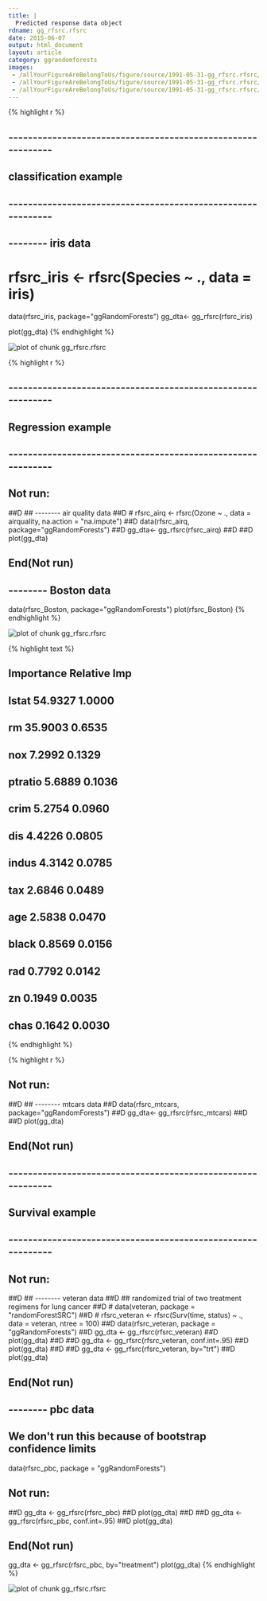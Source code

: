 ```yaml
---
title: |
  Predicted response data object
rdname: gg_rfsrc.rfsrc
date: 2015-06-07
output: html_document
layout: article
category: ggrandomforests
images:
 - /allYourFigureAreBelongToUs/figure/source/1991-05-31-gg_rfsrc.rfsrc/gg_rfsrc.rfsrc-1.png
 - /allYourFigureAreBelongToUs/figure/source/1991-05-31-gg_rfsrc.rfsrc/gg_rfsrc.rfsrc-2.png
 - /allYourFigureAreBelongToUs/figure/source/1991-05-31-gg_rfsrc.rfsrc/gg_rfsrc.rfsrc-3.png
---
```





{% highlight r %}
## ------------------------------------------------------------
## classification example
## ------------------------------------------------------------
## -------- iris data
# rfsrc_iris <- rfsrc(Species ~ ., data = iris)
data(rfsrc_iris, package="ggRandomForests")
gg_dta<- gg_rfsrc(rfsrc_iris)

plot(gg_dta)
{% endhighlight %}

![plot of chunk gg_rfsrc.rfsrc](/allYourFigureAreBelongToUs/figure/source/1991-05-31-gg_rfsrc.rfsrc/gg_rfsrc.rfsrc-1.png) 

{% highlight r %}
## ------------------------------------------------------------
## Regression example
## ------------------------------------------------------------
## Not run: 
##D ## -------- air quality data
##D # rfsrc_airq <- rfsrc(Ozone ~ ., data = airquality, na.action = "na.impute")
##D data(rfsrc_airq, package="ggRandomForests")
##D gg_dta<- gg_rfsrc(rfsrc_airq)
##D 
##D plot(gg_dta)
## End(Not run)

## -------- Boston data
data(rfsrc_Boston, package="ggRandomForests")
plot(rfsrc_Boston)
{% endhighlight %}

![plot of chunk gg_rfsrc.rfsrc](/allYourFigureAreBelongToUs/figure/source/1991-05-31-gg_rfsrc.rfsrc/gg_rfsrc.rfsrc-2.png) 

{% highlight text %}
## 
##           Importance   Relative Imp
## lstat        54.9327         1.0000
## rm           35.9003         0.6535
## nox           7.2992         0.1329
## ptratio       5.6889         0.1036
## crim          5.2754         0.0960
## dis           4.4226         0.0805
## indus         4.3142         0.0785
## tax           2.6846         0.0489
## age           2.5838         0.0470
## black         0.8569         0.0156
## rad           0.7792         0.0142
## zn            0.1949         0.0035
## chas          0.1642         0.0030
{% endhighlight %}



{% highlight r %}
## Not run: 
##D ## -------- mtcars data
##D data(rfsrc_mtcars, package="ggRandomForests")
##D gg_dta<- gg_rfsrc(rfsrc_mtcars)
##D 
##D plot(gg_dta)
## End(Not run)
## ------------------------------------------------------------
## Survival example
## ------------------------------------------------------------
## Not run: 
##D ## -------- veteran data
##D ## randomized trial of two treatment regimens for lung cancer
##D # data(veteran, package = "randomForestSRC")
##D # rfsrc_veteran <- rfsrc(Surv(time, status) ~ ., data = veteran, ntree = 100)
##D data(rfsrc_veteran, package = "ggRandomForests")
##D gg_dta <- gg_rfsrc(rfsrc_veteran)
##D plot(gg_dta)
##D 
##D gg_dta <- gg_rfsrc(rfsrc_veteran, conf.int=.95)
##D plot(gg_dta)
##D 
##D gg_dta <- gg_rfsrc(rfsrc_veteran, by="trt")
##D plot(gg_dta)
## End(Not run)

## -------- pbc data
## We don't run this because of bootstrap confidence limits
data(rfsrc_pbc, package = "ggRandomForests")

## Not run: 
##D gg_dta <- gg_rfsrc(rfsrc_pbc)
##D plot(gg_dta)
##D 
##D gg_dta <- gg_rfsrc(rfsrc_pbc, conf.int=.95)
##D plot(gg_dta)
## End(Not run)

gg_dta <- gg_rfsrc(rfsrc_pbc, by="treatment")
plot(gg_dta)
{% endhighlight %}

![plot of chunk gg_rfsrc.rfsrc](/allYourFigureAreBelongToUs/figure/source/1991-05-31-gg_rfsrc.rfsrc/gg_rfsrc.rfsrc-3.png) 